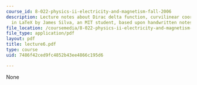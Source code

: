 ```yaml
---
course_id: 8-022-physics-ii-electricity-and-magnetism-fall-2006
description: Lecture notes about Dirac delta function, curvilinear coordinates. Prepared
  in LaTeX by James Silva, an MIT student, based upon handwritten notes.
file_location: /coursemedia/8-022-physics-ii-electricity-and-magnetism-fall-2006/7486f42ced9fc4852b43ee4866c195d6_lecture6.pdf
file_type: application/pdf
layout: pdf
title: lecture6.pdf
type: course
uid: 7486f42ced9fc4852b43ee4866c195d6

---
```

None